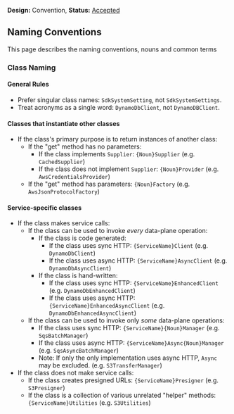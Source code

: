 **Design:** Convention, **Status:** [Accepted](README.md)

## Naming Conventions

This page describes the naming conventions, nouns and common terms 

### Class Naming

#### General Rules
* Prefer singular class names: `SdkSystemSetting`, not `SdkSystemSettings`.
* Treat acronyms as a single word: `DynamoDbClient`, not `DynamoDBClient`.
  
#### Classes that instantiate other classes

* If the class's primary purpose is to return instances of another class:
  * If the "get" method has no parameters:
    * If the class implements `Supplier`: `{Noun}Supplier` (e.g. `CachedSupplier`)
    * If the class does not implement `Supplier`: `{Noun}Provider` (e.g. `AwsCredentialsProvider`)
  * If the "get" method has parameters: `{Noun}Factory` (e.g. `AwsJsonProtocolFactory`)

#### Service-specific classes

* If the class makes service calls:
  * If the class can be used to invoke *every* data-plane operation:
    * If the class is code generated:
      * If the class uses sync HTTP: `{ServiceName}Client` (e.g. `DynamoDbClient`)
      * If the class uses async HTTP: `{ServiceName}AsyncClient` (e.g. `DynamoDbAsyncClient`)
    * If the class is hand-written:
      * If the class uses sync HTTP: `{ServiceName}EnhancedClient` (e.g. `DynamoDbEnhancedClient`)
      * If the class uses async HTTP: `{ServiceName}EnhancedAsyncClient` (e.g. `DynamoDbEnhancedAsyncClient`)
  * If the class can be used to invoke only *some* data-plane operations:
    * If the class uses sync HTTP: `{ServiceName}{Noun}Manager` (e.g. `SqsBatchManager`)
    * If the class uses async HTTP: `{ServiceName}Async{Noun}Manager` (e.g. `SqsAsyncBatchManager`)
    * Note: If only the only implementation uses async HTTP, `Async` may be excluded. (e.g. `S3TransferManager`)
* If the class does not make service calls:
  * If the class creates presigned URLs: `{ServiceName}Presigner` (e.g. `S3Presigner`)
  * If the class is a collection of various unrelated "helper" methods: `{ServiceName}Utilities` (e.g. `S3Utilities`)